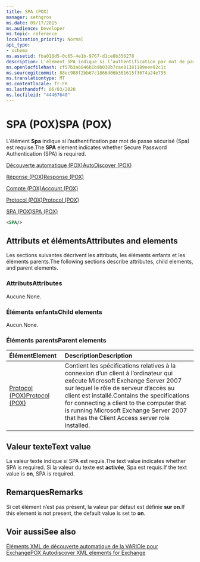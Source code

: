 ```yaml
---
title: SPA (POX)
manager: sethgros
ms.date: 09/17/2015
ms.audience: Developer
ms.topic: reference
localization_priority: Normal
api_type:
- schema
ms.assetid: fba018d5-0c65-4e1b-9767-d1ce8b356278
description: L’élément SPA indique si l’authentification par mot de passe sécurisé (SPA) est requise.
ms.openlocfilehash: cf57b3a6046b1b9b030b7cae81381189eee92c1c
ms.sourcegitcommit: 88ec988f2bb67c1866d06b361615f3674a24e795
ms.translationtype: MT
ms.contentlocale: fr-FR
ms.lasthandoff: 06/03/2020
ms.locfileid: "44467640"
---
```

# <a name="spa-pox"></a><span data-ttu-id="13e89-103">SPA (POX)</span><span class="sxs-lookup"><span data-stu-id="13e89-103">SPA (POX)</span></span>

<span data-ttu-id="13e89-104">L’élément **Spa** indique si l’authentification par mot de passe sécurisé (Spa) est requise.</span><span class="sxs-lookup"><span data-stu-id="13e89-104">The **SPA** element indicates whether Secure Password Authentication (SPA) is required.</span></span> 
  
[<span data-ttu-id="13e89-105">Découverte automatique (POX)</span><span class="sxs-lookup"><span data-stu-id="13e89-105">AutoDiscover (POX)</span></span>](autodiscover-pox.md)
  
[<span data-ttu-id="13e89-106">Réponse (POX)</span><span class="sxs-lookup"><span data-stu-id="13e89-106">Response (POX)</span></span>](response-pox.md)
  
[<span data-ttu-id="13e89-107">Compte (POX)</span><span class="sxs-lookup"><span data-stu-id="13e89-107">Account (POX)</span></span>](account-pox.md)
  
[<span data-ttu-id="13e89-108">Protocol (POX)</span><span class="sxs-lookup"><span data-stu-id="13e89-108">Protocol (POX)</span></span>](protocol-pox.md)
  
[<span data-ttu-id="13e89-109">SPA (POX)</span><span class="sxs-lookup"><span data-stu-id="13e89-109">SPA (POX)</span></span>](spa-pox.md)
  
```xml
<SPA/>
```

## <a name="attributes-and-elements"></a><span data-ttu-id="13e89-110">Attributs et éléments</span><span class="sxs-lookup"><span data-stu-id="13e89-110">Attributes and elements</span></span>

<span data-ttu-id="13e89-111">Les sections suivantes décrivent les attributs, les éléments enfants et les éléments parents.</span><span class="sxs-lookup"><span data-stu-id="13e89-111">The following sections describe attributes, child elements, and parent elements.</span></span>
  
### <a name="attributes"></a><span data-ttu-id="13e89-112">Attributs</span><span class="sxs-lookup"><span data-stu-id="13e89-112">Attributes</span></span>

<span data-ttu-id="13e89-113">Aucune.</span><span class="sxs-lookup"><span data-stu-id="13e89-113">None.</span></span>
  
### <a name="child-elements"></a><span data-ttu-id="13e89-114">Éléments enfants</span><span class="sxs-lookup"><span data-stu-id="13e89-114">Child elements</span></span>

<span data-ttu-id="13e89-115">Aucun.</span><span class="sxs-lookup"><span data-stu-id="13e89-115">None.</span></span>
  
### <a name="parent-elements"></a><span data-ttu-id="13e89-116">Éléments parents</span><span class="sxs-lookup"><span data-stu-id="13e89-116">Parent elements</span></span>

|<span data-ttu-id="13e89-117">**Élément**</span><span class="sxs-lookup"><span data-stu-id="13e89-117">**Element**</span></span>|<span data-ttu-id="13e89-118">**Description**</span><span class="sxs-lookup"><span data-stu-id="13e89-118">**Description**</span></span>|
|:-----|:-----|
|[<span data-ttu-id="13e89-119">Protocol (POX)</span><span class="sxs-lookup"><span data-stu-id="13e89-119">Protocol (POX)</span></span>](protocol-pox.md) <br/> |<span data-ttu-id="13e89-120">Contient les spécifications relatives à la connexion d’un client à l’ordinateur qui exécute Microsoft Exchange Server 2007 sur lequel le rôle de serveur d’accès au client est installé.</span><span class="sxs-lookup"><span data-stu-id="13e89-120">Contains the specifications for connecting a client to the computer that is running Microsoft Exchange Server 2007 that has the Client Access server role installed.</span></span>  <br/> |
   
## <a name="text-value"></a><span data-ttu-id="13e89-121">Valeur texte</span><span class="sxs-lookup"><span data-stu-id="13e89-121">Text value</span></span>

<span data-ttu-id="13e89-122">La valeur texte indique si SPA est requis.</span><span class="sxs-lookup"><span data-stu-id="13e89-122">The text value indicates whether SPA is required.</span></span> <span data-ttu-id="13e89-123">Si la valeur du texte est **activée**, Spa est requis.</span><span class="sxs-lookup"><span data-stu-id="13e89-123">If the text value is **on**, SPA is required.</span></span>
  
## <a name="remarks"></a><span data-ttu-id="13e89-124">Remarques</span><span class="sxs-lookup"><span data-stu-id="13e89-124">Remarks</span></span>

<span data-ttu-id="13e89-125">Si cet élément n’est pas présent, la valeur par défaut est définie **sur on**.</span><span class="sxs-lookup"><span data-stu-id="13e89-125">If this element is not present, the default value is set to **on**.</span></span>
  
## <a name="see-also"></a><span data-ttu-id="13e89-126">Voir aussi</span><span class="sxs-lookup"><span data-stu-id="13e89-126">See also</span></span>



[<span data-ttu-id="13e89-127">Éléments XML de découverte automatique de la VARIOle pour Exchange</span><span class="sxs-lookup"><span data-stu-id="13e89-127">POX Autodiscover XML elements for Exchange</span></span>](pox-autodiscover-xml-elements-for-exchange.md)

